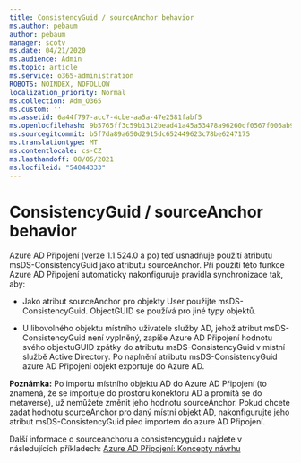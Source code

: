 ```yaml
---
title: ConsistencyGuid / sourceAnchor behavior
ms.author: pebaum
author: pebaum
manager: scotv
ms.date: 04/21/2020
ms.audience: Admin
ms.topic: article
ms.service: o365-administration
ROBOTS: NOINDEX, NOFOLLOW
localization_priority: Normal
ms.collection: Adm_O365
ms.custom: ''
ms.assetid: 6a44f797-acc7-4cbe-aa5a-47e2581fabf5
ms.openlocfilehash: 9b5765ff3c59b1312bead41a45a53478a96260df0567f006ab93c3ccfaf4be64
ms.sourcegitcommit: b5f7da89a650d2915dc652449623c78be6247175
ms.translationtype: MT
ms.contentlocale: cs-CZ
ms.lasthandoff: 08/05/2021
ms.locfileid: "54044333"
---
```

# <a name="consistencyguid--sourceanchor-behavior"></a>ConsistencyGuid / sourceAnchor behavior

Azure AD Připojení (verze 1.1.524.0 a po) teď usnadňuje použití atributu msDS-ConsistencyGuid jako atributu sourceAnchor. Při použití této funkce Azure AD Připojení automaticky nakonfiguruje pravidla synchronizace tak, aby:
  
- Jako atribut sourceAnchor pro objekty User použijte msDS-ConsistencyGuid. ObjectGUID se používá pro jiné typy objektů.
    
- U libovolného objektu místního uživatele služby AD, jehož atribut msDS-ConsistencyGuid není vyplněný, zapíše Azure AD Připojení hodnotu svého objektuGUID zpátky do atributu msDS-ConsistencyGuid v místní službě Active Directory. Po naplnění atributu msDS-ConsistencyGuid azure AD Připojení objekt exportuje do Azure AD.
    
 **Poznámka:** Po importu místního objektu AD do Azure AD Připojení (to znamená, že se importuje do prostoru konektoru AD a promítá se do metaverse), už nemůžete změnit jeho hodnotu sourceAnchor. Pokud chcete zadat hodnotu sourceAnchor pro daný místní objekt AD, nakonfigurujte jeho atribut msDS-ConsistencyGuid před importem do azure AD Připojení. 
  
Další informace o sourceanchoru a consistencyguidu najdete v následujících příkladech: [Azure AD Připojení: Koncepty návrhu](https://docs.microsoft.com/azure/active-directory/connect/active-directory-aadconnect-design-concepts)
  

